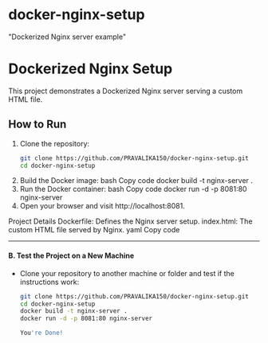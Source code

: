 # docker-nginx-setup
"Dockerized Nginx server example"
# Dockerized Nginx Setup

This project demonstrates a Dockerized Nginx server serving a custom HTML file.

## How to Run
1. Clone the repository:
   ```bash
   git clone https://github.com/PRAVALIKA150/docker-nginx-setup.git
   cd docker-nginx-setup
2. Build the Docker image:
bash
Copy code
docker build -t nginx-server .
3. Run the Docker container:
bash
Copy code
docker run -d -p 8081:80 nginx-server
4. Open your browser and visit http://localhost:8081.

Project Details
Dockerfile: Defines the Nginx server setup.
index.html: The custom HTML file served by Nginx.
yaml
Copy code

---

#### **B. Test the Project on a New Machine**
- Clone your repository to another machine or folder and test if the instructions work:
  ```bash
  git clone https://github.com/PRAVALIKA150/docker-nginx-setup.git
  cd docker-nginx-setup
  docker build -t nginx-server .
  docker run -d -p 8081:80 nginx-server

  You're Done!

